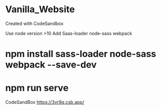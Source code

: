 # Vanilla_Website
Created with CodeSandbox

Use node version >10
Add Saas-loader node-sass webpack

# npm install sass-loader node-sass webpack --save-dev

# npm run serve

CodeSandBox https://3vr9q.csb.app/
